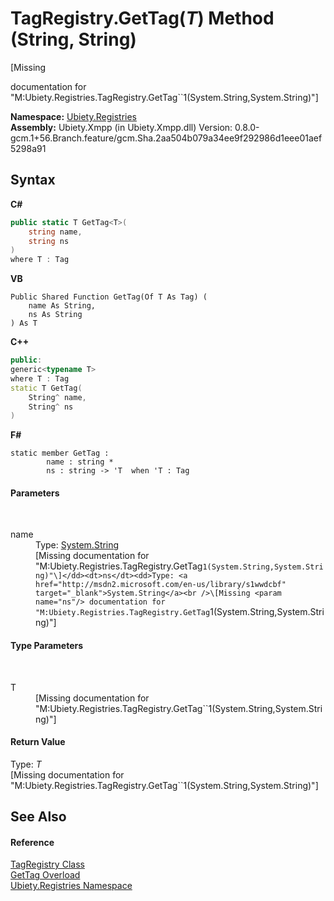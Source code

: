 # TagRegistry.GetTag(*T*) Method (String, String)
 

\[Missing <summary> documentation for "M:Ubiety.Registries.TagRegistry.GetTag``1(System.String,System.String)"\]

**Namespace:**&nbsp;<a href="791581ab-2905-a80d-d171-7e10c795463e">Ubiety.Registries</a><br />**Assembly:**&nbsp;Ubiety.Xmpp (in Ubiety.Xmpp.dll) Version: 0.8.0-gcm.1+56.Branch.feature/gcm.Sha.2aa504b079a34ee9f292986d1eee01aef5298a91

## Syntax

**C#**<br />
``` C#
public static T GetTag<T>(
	string name,
	string ns
)
where T : Tag

```

**VB**<br />
``` VB
Public Shared Function GetTag(Of T As Tag) ( 
	name As String,
	ns As String
) As T
```

**C++**<br />
``` C++
public:
generic<typename T>
where T : Tag
static T GetTag(
	String^ name, 
	String^ ns
)
```

**F#**<br />
``` F#
static member GetTag : 
        name : string * 
        ns : string -> 'T  when 'T : Tag

```


#### Parameters
&nbsp;<dl><dt>name</dt><dd>Type: <a href="http://msdn2.microsoft.com/en-us/library/s1wwdcbf" target="_blank">System.String</a><br />\[Missing <param name="name"/> documentation for "M:Ubiety.Registries.TagRegistry.GetTag``1(System.String,System.String)"\]</dd><dt>ns</dt><dd>Type: <a href="http://msdn2.microsoft.com/en-us/library/s1wwdcbf" target="_blank">System.String</a><br />\[Missing <param name="ns"/> documentation for "M:Ubiety.Registries.TagRegistry.GetTag``1(System.String,System.String)"\]</dd></dl>

#### Type Parameters
&nbsp;<dl><dt>T</dt><dd>\[Missing <typeparam name="T"/> documentation for "M:Ubiety.Registries.TagRegistry.GetTag``1(System.String,System.String)"\]</dd></dl>

#### Return Value
Type: *T*<br />\[Missing <returns> documentation for "M:Ubiety.Registries.TagRegistry.GetTag``1(System.String,System.String)"\]

## See Also


#### Reference
<a href="362439f4-c194-12b4-2981-9131a9df04ba">TagRegistry Class</a><br /><a href="9f8baaa7-1320-583d-2ae5-95c2e61d376d">GetTag Overload</a><br /><a href="791581ab-2905-a80d-d171-7e10c795463e">Ubiety.Registries Namespace</a><br />